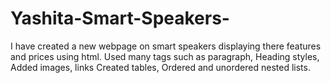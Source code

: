 # Yashita-Smart-Speakers-
I have created a new webpage on smart speakers displaying there features and prices using html.
Used many tags such as paragraph, Heading styles, Added images, links
Created tables, Ordered and unordered nested lists.

